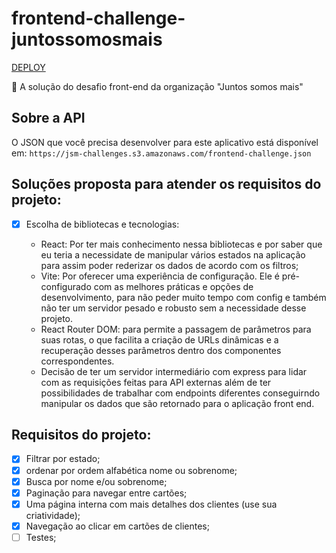 # frontend-challenge-juntossomosmais
[DEPLOY](https://frontend-challenge-juntossomosmais.vercel.app/)

🚀 A solução do desafio front-end da organização "Juntos somos mais"

## Sobre a API

O JSON que você precisa desenvolver para este aplicativo está disponível em:
`https://jsm-challenges.s3.amazonaws.com/frontend-challenge.json`

## Soluções proposta para atender os requisitos do projeto:

- [x] Escolha de bibliotecas e tecnologias:

  - React: Por ter mais conhecimento nessa bibliotecas e por saber que eu teria a necessidate de manipular vários estados na aplicação para assim poder rederizar os dados de acordo com os filtros;
  - Vite: Por oferecer uma experiência de configuração. Ele é pré-configurado com as melhores práticas e opções de desenvolvimento, para não peder muito tempo com config e também não ter um servidor pesado e robusto sem a necessidade desse projeto.
  - React Router DOM: para permite a passagem de parâmetros para suas rotas, o que facilita a criação de URLs dinâmicas e a recuperação desses parâmetros dentro dos componentes correspondentes.
  - Decisão de ter um servidor intermediário com express para lidar com as requisições feitas para API externas além de ter possibilidades de trabalhar com endpoints diferentes conseguirndo manipular os dados que são retornado para o aplicação front end.

## Requisitos do projeto:

- [x] Filtrar por estado;
- [x] ordenar por ordem alfabética nome ou sobrenome;
- [x] Busca por nome e/ou sobrenome;
- [x] Paginação para navegar entre cartões;
- [x] Uma página interna com mais detalhes dos clientes (use sua criatividade);
- [x] Navegação ao clicar em cartões de clientes;
- [ ] Testes;
